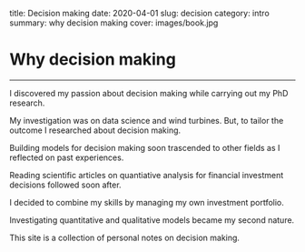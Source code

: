 title: Decision making
date: 2020-04-01
slug: decision
category: intro
summary: why decision making
cover: images/book.jpg

# Why decision making
---

I discovered my passion about decision making while carrying out my PhD research.

My investigation was on data science and wind turbines. But, to tailor the outcome I researched about decision making.

Building models for decision making soon trascended to other fields as I reflected on past experiences.

Reading scientific articles on quantiative analysis for financial investment decisions followed soon after.

I decided to combine my skills by managing my own investment portfolio.

Investigating quantitative and qualitative models became my second nature.

This site is a collection of personal notes on decision making. 


